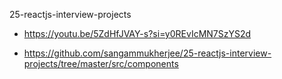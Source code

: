 25-reactjs-interview-projects

- https://youtu.be/5ZdHfJVAY-s?si=y0REvIcMN7SzYS2d

- https://github.com/sangammukherjee/25-reactjs-interview-projects/tree/master/src/components
